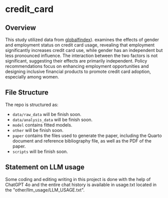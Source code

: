 # credit_card

## Overview


This study utilized data from [globalfindex](https://www.worldbank.org/en/publication/globalfindex)). examines the effects of gender and employment status on credit card usage, revealing that employment significantly increases credit card use, while gender has an independent but less pronounced influence. The interaction between the two factors is not significant, suggesting their effects are primarily independent. Policy recommendations focus on enhancing employment opportunities and designing inclusive financial products to promote credit card adoption, especially among women.


## File Structure

The repo is structured as:

-   `data/raw_data` will be finish soon.
-   `data/analysis_data` will be finish soon.
-   `model` contains fitted models. 
-   `other` will be finish soon.
-   `paper` contains the files used to generate the paper, including the Quarto document and reference bibliography file, as well as the PDF of the paper. 
-   `scripts` will be finish soon.

## Statement on LLM usage

Some coding and editing writing in this project is done with the help of ChatGPT 4o and the entire chat history is available in usage.txt located in the "other/llm_usage/LLM_USAGE.txt".
